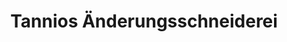 ---
title: "Tannios Änderungsschneiderei"
url: /mannheim/tannios-aenderungsschneiderei/
shop: Schneiderei
---